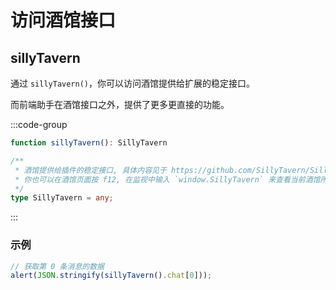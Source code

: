 # 访问酒馆接口

<CustomTOC />

## sillyTavern

通过 `sillyTavern()`，你可以访问酒馆提供给扩展的稳定接口。

而前端助手在酒馆接口之外，提供了更多更直接的功能。

:::code-group

```typescript [sillyTavern]
function sillyTavern(): SillyTavern
```

```typescript [interface SillyTavern]
/**
 * 酒馆提供给插件的稳定接口, 具体内容见于 https://github.com/SillyTavern/SillyTavern/blob/release/public/scripts/st-context.js#L76
 * 你也可以在酒馆页面按 f12, 在监视中输入 `window.SillyTavern` 来查看当前酒馆所提供的接口
 */
type SillyTavern = any;
```

:::

### 示例

```typescript
// 获取第 0 条消息的数据
alert(JSON.stringify(sillyTavern().chat[0]));
```
